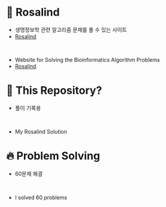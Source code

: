 # 🧬 Rosalind
* 생명정보학 관련 알고리즘 문제를 풀 수 있는 사이트
* [Rosalind](https://rosalind.info/problems/locations/)

<br>

* Website for Solving the Bioinformatics Algorithm Problems
* [Rosalind](https://rosalind.info/problems/locations/)

# 📂 This Repository?
* 풀이 기록용

<br>

* My Rosalind Solution

# 🔥 Problem Solving
* 60문제 해결

<br>

* I solved 60 problems
